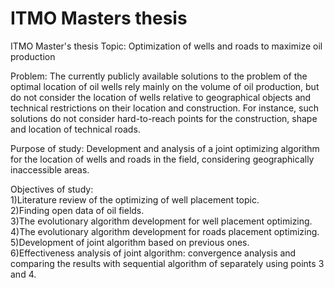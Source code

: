 # ITMO Masters thesis
ITMO Master's thesis 
Topic: Optimization of wells and roads to maximize oil production

Problem: The currently publicly available solutions to the problem of the optimal location of oil wells rely mainly on the volume of oil production, but do not consider the location of wells relative to geographical objects and technical restrictions on their location and construction. For instance, such solutions do not consider hard-to-reach points for the construction, shape and location of technical roads.

Purpose of study: Development and analysis of a joint optimizing algorithm for the location of wells and roads in the field, considering geographically inaccessible areas.

Objectives of study: \
1)Literature review of the optimizing of well placement topic. \
2)Finding open data of oil fields. \
3)The evolutionary algorithm development for well placement optimizing. \
4)The evolutionary algorithm development for roads placement optimizing. \
5)Development of joint algorithm based on previous ones. \
6)Effectiveness analysis of joint algorithm: convergence analysis and comparing the results with sequential algorithm of separately using points 3 and 4.

